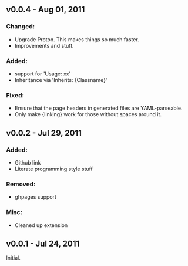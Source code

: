 v0.0.4 - Aug 01, 2011
---------------------

### Changed:
  * Upgrade Proton. This makes things so much faster.
  * Improvements and stuff.

### Added:
  * support for 'Usage: xx'
  * Inheritance via 'Inherits: {Classname}'

### Fixed:
  * Ensure that the page headers in generated files are YAML-parseable.
  * Only make {linking} work for those without spaces around it.

v0.0.2 - Jul 29, 2011
---------------------

### Added:
  * Github link
  * Literate programming style stuff

### Removed:
  * ghpages support

### Misc:
  * Cleaned up extension

v0.0.1 - Jul 24, 2011
---------------------

Initial.
